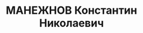 ---
title: МАНЕЖНОВ Константин Николаевич
description: "Род. в 1909, г. Москва. Проживал: ст. Муром. Бригадир \n  Арестован\
  \ 29.06.1936. Приговор: ВМН. Расстрелян"
---